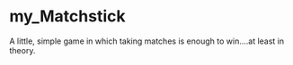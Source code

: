 # my_Matchstick
A little, simple game in which taking matches is enough to win....at least in theory.
